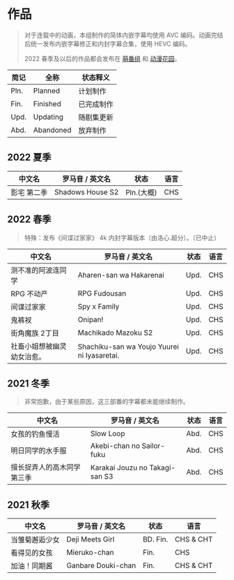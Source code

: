 # 作品

> 对于连载中的动画，本组制作的简体内嵌字幕均使用 AVC 编码。动画完结后统一发布内嵌字幕修正和内封字幕合集，使用 HEVC 编码。
>
> 2022 春季及以后的作品都会发布在 [萌番组](https://bangumi.moe/tag/61be18a62525b00007a3d27b) 和 [动漫花园](https://share.dmhy.org/topics/list/team_id/813)。

| 简记 | 全称 | 状态释义 |
| ---- | ---- | -------- |
| Pln. | Planned | 计划制作 |
| Fin. | Finished | 已完成制作 |
| Upd. | Updating | 随剧集更新 |
| Abd. | Abandoned | 放弃制作 |

## 2022 夏季

| 中文名 | 罗马音 / 英文名 | 状态 | 语言 |
| ------ | --------------- | ---- | ---- |
| 影宅 第二季 | Shadows House S2 | Pln.(大概) | CHS |

## 2022 春季

> 特殊：发布《间谍过家家》 4k 内封字幕版本（由洛心.超分）。（已中止）

| 中文名 | 罗马音 / 英文名 | 状态 | 语言 |
| ------ | --------------- | ---- | ---- |
| 测不准的阿波连同学 | Aharen-san wa Hakarenai | Upd. | CHS |
| RPG 不动产 | RPG Fudousan | Upd. | CHS |
| 间谍过家家 | Spy x Family | Upd. | CHS |
| 鬼裤衩 | Onipan! | Upd. | CHS |
| 街角魔族 2丁目 | Machikado Mazoku S2 | Upd. | CHS |
| 社畜小姐想被幽灵幼女治愈。 | Shachiku-san wa Youjo Yuurei ni Iyasaretai. | Upd. | CHS |

## 2021 冬季

> 非常抱歉，由于某些原因，这三部番的字幕都未能继续制作。

| 中文名 | 罗马音 / 英文名 | 状态 | 语言 |
| ------ | --------------- | ---- | ---- |
| 女孩的钓鱼慢活 | Slow Loop | Abd. | CHS |
| 明日同学的水手服 | Akebi-chan no Sailor-fuku | Abd. | CHS |
| 擅长捉弄人的高木同学 第三季 | Karakai Jouzu no Takagi-san S3 | Abd. | CHS |

## 2021 秋季

| 中文名 | 罗马音 / 英文名 | 状态 | 语言 |
| ------ | --------------- | ---- | ---- |
| 当雏菊邂逅少女 | Deji Meets Girl | BD. Fin. | CHS & CHT |
| 看得见的女孩 | Mieruko-chan | Fin. | CHS |
| 加油！同期酱 | Ganbare Douki-chan | Fin. | CHS & CHT |
